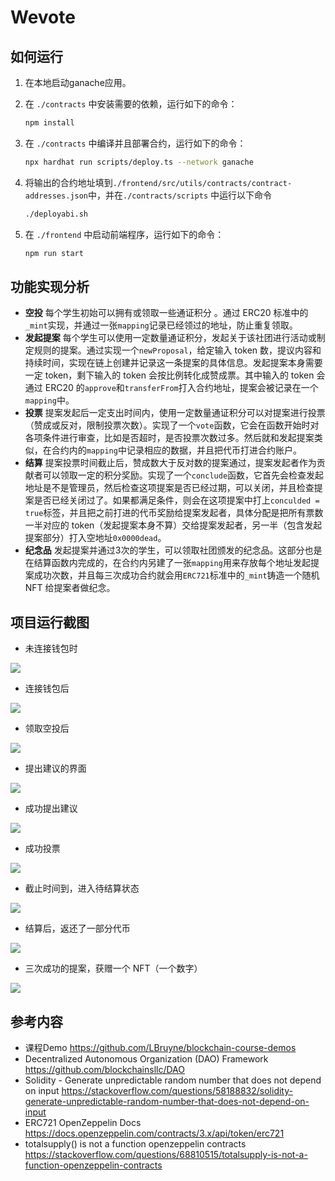# Wevote

## 如何运行

1. 在本地启动ganache应用。

2. 在 `./contracts` 中安装需要的依赖，运行如下的命令：
    ```bash
    npm install
    ```
3. 在 `./contracts` 中编译并且部署合约，运行如下的命令：
    ```bash
    npx hardhat run scripts/deploy.ts --network ganache
    ```
4. 将输出的合约地址填到`./frontend/src/utils/contracts/contract-addresses.json`中，并在`./contracts/scripts` 中运行以下命令
    ```bash
    ./deployabi.sh
    ```
6. 在 `./frontend` 中启动前端程序，运行如下的命令：
    ```bash
    npm run start
    ```

## 功能实现分析

- **空投** 每个学生初始可以拥有或领取一些通证积分 。通过 ERC20 标准中的`_mint`实现，并通过一张`mapping`记录已经领过的地址，防止重复领取。
- **发起提案** 每个学生可以使用一定数量通证积分，发起关于该社团进行活动或制定规则的提案。通过实现一个`newProposal`，给定输入 token 数，提议内容和持续时间，实现在链上创建并记录这一条提案的具体信息。发起提案本身需要一定 token，剩下输入的 token 会按比例转化成赞成票。其中输入的 token 会通过 ERC20 的`approve`和`transferFrom`打入合约地址，提案会被记录在一个 `mapping`中。
- **投票** 提案发起后一定支出时间内，使用一定数量通证积分可以对提案进行投票（赞成或反对，限制投票次数）。实现了一个`vote`函数，它会在函数开始时对各项条件进行审查，比如是否超时，是否投票次数过多。然后就和发起提案类似，在合约内的`mapping`中记录相应的数据，并且把代币打进合约账户。
- **结算** 提案投票时间截止后，赞成数大于反对数的提案通过，提案发起者作为贡献者可以领取一定的积分奖励。实现了一个`conclude`函数，它首先会检查发起地址是不是管理员，然后检查这项提案是否已经过期，可以关闭，并且检查提案是否已经关闭过了。如果都满足条件，则会在这项提案中打上`conculded = true`标签，并且把之前打进的代币奖励给提案发起者，具体分配是把所有票数一半对应的 token（发起提案本身不算）交给提案发起者，另一半（包含发起提案部分）打入空地址`0x0000dead`。
- **纪念品** 发起提案并通过3次的学生，可以领取社团颁发的纪念品。这部分也是在结算函数内完成的，在合约内另建了一张`mapping`用来存放每个地址发起提案成功次数，并且每三次成功合约就会用`ERC721`标准中的`_mint`铸造一个随机 NFT 给提案者做纪念。

## 项目运行截图

- 未连接钱包时

![](https://raw.githubusercontent.com/ccinv/ZJU-blockchain-course-2022/main/assets/Snipaste_2022-10-25_19-29-15.png)

- 连接钱包后

![](https://raw.githubusercontent.com/ccinv/ZJU-blockchain-course-2022/main/assets/Snipaste_2022-10-25_19-29-57.png)

- 领取空投后

![](https://raw.githubusercontent.com/ccinv/ZJU-blockchain-course-2022/main/assets/Snipaste_2022-10-25_19-30-28.png)

- 提出建议的界面

![](https://raw.githubusercontent.com/ccinv/ZJU-blockchain-course-2022/main/assets/Snipaste_2022-10-25_19-31-47.png)

- 成功提出建议

![](https://raw.githubusercontent.com/ccinv/ZJU-blockchain-course-2022/main/assets/Snipaste_2022-10-25_19-32-11.png)

- 成功投票

![](https://raw.githubusercontent.com/ccinv/ZJU-blockchain-course-2022/main/assets/Snipaste_2022-10-25_19-32-52.png)

- 截止时间到，进入待结算状态

![](https://raw.githubusercontent.com/ccinv/ZJU-blockchain-course-2022/main/assets/Snipaste_2022-10-25_19-33-06.png)

- 结算后，返还了一部分代币

![](https://raw.githubusercontent.com/ccinv/ZJU-blockchain-course-2022/main/assets/Snipaste_2022-10-25_19-33-20.png)

- 三次成功的提案，获赠一个 NFT（一个数字）

![](https://raw.githubusercontent.com/ccinv/ZJU-blockchain-course-2022/main/assets/Snipaste_2022-10-25_19-36-27.png)

## 参考内容

- 课程Demo https://github.com/LBruyne/blockchain-course-demos
- Decentralized Autonomous Organization (DAO) Framework https://github.com/blockchainsllc/DAO
- Solidity - Generate unpredictable random number that does not depend on input https://stackoverflow.com/questions/58188832/solidity-generate-unpredictable-random-number-that-does-not-depend-on-input
- ERC721 OpenZeppelin Docs https://docs.openzeppelin.com/contracts/3.x/api/token/erc721
- totalsupply() is not a function openzeppelin contracts https://stackoverflow.com/questions/68810515/totalsupply-is-not-a-function-openzeppelin-contracts
